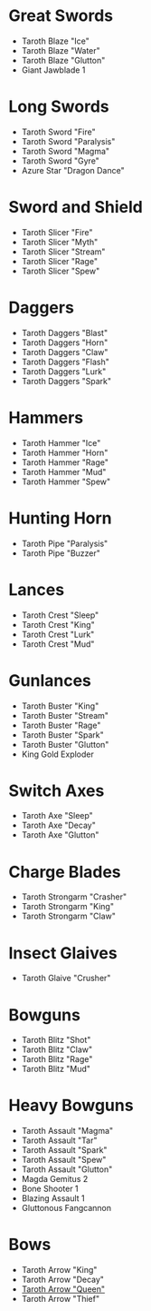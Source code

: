 # Great Swords

  - Taroth Blaze "Ice"
  - Taroth Blaze "Water"
  - Taroth Blaze "Glutton"
  - Giant Jawblade 1

# Long Swords

  - Taroth Sword "Fire"
  - Taroth Sword "Paralysis"
  - Taroth Sword "Magma"
  - Taroth Sword "Gyre"
  - Azure Star "Dragon Dance"

# Sword and Shield

  - Taroth Slicer "Fire"
  - Taroth Slicer "Myth"
  - Taroth Slicer "Stream"
  - Taroth Slicer "Rage"
  - Taroth Slicer "Spew"

# Daggers

  - Taroth Daggers "Blast"
  - Taroth Daggers "Horn"
  - Taroth Daggers "Claw"
  - Taroth Daggers "Flash"
  - Taroth Daggers "Lurk"
  - Taroth Daggers "Spark"

# Hammers

  - Taroth Hammer "Ice"
  - Taroth Hammer "Horn"
  - Taroth Hammer "Rage"
  - Taroth Hammer "Mud"
  - Taroth Hammer "Spew"

# Hunting Horn

  - Taroth Pipe "Paralysis"
  - Taroth Pipe "Buzzer"

# Lances

  - Taroth Crest "Sleep"
  - Taroth Crest "King"
  - Taroth Crest "Lurk"
  - Taroth Crest "Mud"

# Gunlances

  - Taroth Buster "King"
  - Taroth Buster "Stream"
  - Taroth Buster "Rage"
  - Taroth Buster "Spark"
  - Taroth Buster "Glutton"
  - King Gold Exploder

# Switch Axes

  - Taroth Axe "Sleep"
  - Taroth Axe "Decay"
  - Taroth Axe "Glutton"

# Charge Blades

  - Taroth Strongarm "Crasher"
  - Taroth Strongarm "King"
  - Taroth Strongarm "Claw"

# Insect Glaives

  - Taroth Glaive "Crusher"

# Bowguns

  - Taroth Blitz "Shot"
  - Taroth Blitz "Claw"
  - Taroth Blitz "Rage"
  - Taroth Blitz "Mud"

# Heavy Bowguns

  - Taroth Assault "Magma"
  - Taroth Assault "Tar"
  - Taroth Assault "Spark"
  - Taroth Assault "Spew"
  - Taroth Assault "Glutton"
  - Magda Gemitus 2
  - Bone Shooter 1
  - Blazing Assault 1
  - Gluttonous Fangcannon

# Bows

  - Taroth Arrow "King"
  - Taroth Arrow "Decay"
  - [Taroth Arrow "Queen"](https://monsterhunterworld.wiki.fextralife.com/Taroth+Arrow+Queen)
  - Taroth Arrow "Thief"
